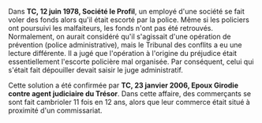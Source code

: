 Dans **TC, 12 juin 1978, Société le Profil**, un employé d'une société se fait voler des fonds alors qu'il était escorté par la police. Même si les policiers ont poursuivi les malfaiteurs, les fonds n'ont pas été retrouvés. Normalement, on aurait considéré qu'il s'agissait d'une opération de prévention (police administrative), mais le Tribunal des conflits a eu une lecture différente. Il a jugé que l'opération à l'origine du préjudice était essentiellement l'escorte policière mal organisée. Par conséquent, celui qui s'était fait dépouiller devait saisir le juge administratif.

Cette solution a été confirmée par **TC, 23 janvier 2006, Epoux Girodie contre agent judiciaire du Trésor**. Dans cette affaire, des commerçants se sont fait cambrioler 11 fois en 12 ans, alors que leur commerce était situé à proximité d'un commissariat.